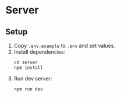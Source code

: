 # Server

## Setup
1. Copy `.env.example` to `.env` and set values.
2. Install dependencies:
   ```
   cd server
   npm install
   ```
3. Run dev server:
   ```
   npm run dev
   ```
